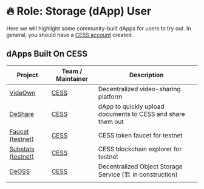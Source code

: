 # 🔥 Role: Storage (dApp) User

Here we will highlight some community-built dApps for users to try out. In general, you should have a [CESS account](../community/cess-account.md) created.

## dApps Built On CESS

| Project  | Team / Maintainer | Description |
| ------------- | ------------- | -------------- |
| [VideOwn](http://www.videown.net/) | [CESS](https://cess.cloud/) | Decentralized video-sharing platform |
| [DeShare](https://cess.cloud/deshare.html) | [CESS](https://cess.cloud/) | dApp to quickly upload documents to CESS and share them out |
| [Faucet (testnet)](https://cess.cloud/faucet.html) | [CESS](https://cess.cloud/) | CESS token faucet for testnet |
| [Substats (testnet)](https://substats.cess.cloud/) | [CESS](https://cess.cloud/) | CESS blockchain explorer for testnet |
| [DeOSS](https://docs.cess.cloud/deoss) | [CESS](https://cess.cloud/) | Decentralized Object Storage Service (🏗 in construction) |
